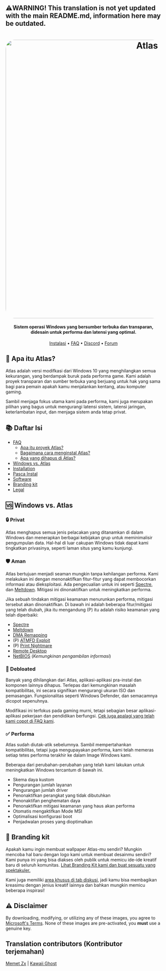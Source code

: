 ## ⚠️WARNING! This translation is not yet updated with the main README.md, information here may be outdated.
<h1 align="center">
  <a href="http://atlasos.net"><img src="https://cdn.jsdelivr.net/gh/Atlas-OS/Atlas@main/img/banner.png" alt="Atlas" width="900" style="border-radius: 30px"></a>
</h1>

<h4 align="center">Sistem operasi Windows yang bersumber terbuka dan transparan, didesain untuk performa dan latensi yang optimal.</h4>

<p align="center">
  <a href="https://github.com/Atlas-OS/Atlas/wiki/2.-Installing">Instalasi</a>
  •
  <a href="https://github.com/Atlas-OS/Atlas/wiki/1.-FAQ#contents">FAQ</a>
  •
  <a href="https://discord.com/servers/atlas-795710270000332800" target="_blank">Discord</a>
  •
  <a href="https://forum.atlasos.net">Forum</a>
</p>

## 🤔 **Apa itu Atlas?**

Atlas adalah versi modifkasi dari Windows 10 yang menghilangkan semua kekurangan, yang berdampak buruk pada performa game. Kami adalah proyek transparan dan sumber terbuka yang berjuang untuk hak yang sama bagi para pemain apakah kamu menjalankan kentang, atau komputer gaming.

Sambil menjaga fokus utama kami pada performa, kami juga merupakan pilihan yang bagus untuk mengurangi latensi sistem, latensi jaringan, keterlambatan input, dan menjaga sistem anda tetap privat.

## 📚 **Daftar Isi**

- [FAQ](https://github.com/Atlas-OS/Atlas/wiki/1.-FAQ)
  - [Apa itu proyek Atlas?](https://github.com/Atlas-OS/Atlas/wiki/1.-FAQ#11-what-is-the-atlas-project)
  - [Bagaimana cara menginstal Atlas?](https://github.com/Atlas-OS/Atlas/wiki/1.-FAQ#12-how-do-i-install-atlas-os)
  - [Apa yang dihapus di Atlas?](https://github.com/Atlas-OS/Atlas/wiki/1.-FAQ#13-whats-removed-in-atlas-os)
- <a href="#windows-vs-atlas">Windows vs. Atlas</a>
- [Installation](https://github.com/Atlas-OS/Atlas/wiki/2.-Installing)
- [Pasca Instal](https://github.com/Atlas-OS/Atlas/wiki/3.-Post-Install)
- [Software](https://github.com/Atlas-OS/Atlas/wiki/4.-Software)
- [Branding kit](https://raw.githubusercontent.com/Atlas-OS/Atlas/main/img/brand-kit.zip)
- [Legal](https://github.com/Atlas-OS/Atlas/wiki/Legal)

## 🆚 **Windows vs. Atlas**

### 🔒 Privat
Atlas menghapus semua jenis pelacakan yang ditanamkan di dalam Windows dan menerapkan berbagai kebijakan grup untuk meminimalisir pengumpulan data. Hal-hal di luar cakupan Windows tidak dapat kami tingkatkan privasinya, seperti laman situs yang kamu kunjungi.

### 🛡️ Aman
Atlas bertujuan menjadi seaman mungkin tanpa kehilangan performa. Kami melakukan ini dengan menonaktifkan fitur-fitur yang dapat membocorkan informasi atau dieksploitasi. Ada pengecualian untuk ini seperti [Spectre](https://spectreattack.com/spectre.pdf), dan [Meltdown](https://meltdownattack.com/meltdown.pdf). Mitigasi ini dinonaktifkan untuk meningkatkan performa.

Jika sebuah tindakan mitigasi keamanan menurunkan performa, mitigasi tersebut akan dinonaktifkan.
Di bawah ini adalah beberapa fitur/mitigasi yang telah diubah, jika itu mengandung (P) itu adalah risiko keamanan yang telah diperbaiki:

- [Spectre](https://spectreattack.com/spectre.pdf)
- [Meltdown](https://meltdownattack.com/meltdown.pdf)
- [DMA Remapping](https://docs.microsoft.com/en-us/windows/security/information-protection/kernel-dma-protection-for-thunderbolt)
- (P) [ATMFD Exploit](https://msrc.microsoft.com/update-guide/en-US/vulnerability/CVE-2020-1020)
- (P) [Print Nightmare](https://us-cert.cisa.gov/ncas/current-activity/2021/06/30/printnightmare-critical-windows-print-spooler-vulnerability)
- [Remote Desktop](https://cve.mitre.org/cgi-bin/cvekey.cgi?keyword=Windows+Remote+Desktop)
- [NetBIOS](https://en.wikipedia.org/wiki/NetBIOS) (*Kemungkinan pengambilan informasi*)

### 🚀 Debloated
Banyak yang dihilangkan dari Atlas, aplikasi-aplikasi pra-instal dan komponen lainnya dihapus. Terlepas dari kemungkinan masalah kompatibilitas, ini secara signifikan mengurangi ukuran ISO dan pemasangan. Fungsionalitas seperti Windows Defender, dan semacamnya dicopot sepenuhnya. 

Modifikasi ini terfokus pada gaming murni, tetapi sebagian besar aplikasi-aplikasi pekerjaan dan pendidikan berfungsi. [Cek juga apalagi yang telah kami copot di FAQ kami](https://github.com/Atlas-OS/Atlas/wiki/1.-FAQ#13-whats-removed-in-atlas-os).

### ✅ Performa
Atlas sudah diutak-atik sebelumnya. Sambil mempertahankan kompatibilitas, tetapi juga mengupayakan performa, kami telah memeras setiap tetes performa terakhir ke dalam Image Windows kami. 

Beberapa dari perubahan-perubahan yang telah kami lakukan untuk meningkatkan Windows tercantum di bawah ini.

- Skema daya kustom
- Pengurangan jumlah layanan
- Pengurangan jumlah driver
- Penonaktifkan perangkat yang tidak dibutuhkan
- Penonaktifan penghematan daya
- Penonaktifkan mitigasi keamanan yang haus akan performa
- Otomatis mengaktifkan Mode MSI
- Optimalisasi konfigurasi boot
- Penjadwalan proses yang dioptimalkan

## 🎨 Branding kit
Apakah kamu ingin membuat wallpaper Atlas-mu sendiri? Mungkin mencoba hal baru dengan logo kami untuk membuat desainmu sendiri? Kami punya ini yang bisa diakses oleh publik untuk memicu ide-ide kreatif baru di seluruh komunitas. [Lihat Branding Kit kami dan buat sesuatu yang spektakuler.](https://cdn.jsdelivr.net/gh/Atlas-OS/Atlas@main/img/brand-kit.zip)

Kami juga memiliki [area khusus di tab diskusi](https://github.com/Atlas-OS/Atlas/discussions/categories/community-artwork), jadi kamu bisa membagikan kreasimu dengan jenius kreatif lainnya dan bahkan mungkin memicu beberapa inspirasi!

## ⚠️ Disclaimer
By downloading, modifying, or utilizing any of these images, you agree to [Microsoft's Terms](https://www.microsoft.com/en-us/Useterms/Retail/Windows/10/UseTerms_Retail_Windows_10_English.htm). None of these images are pre-activated, you **must** use a genuine key.

## Translation contributors (Kontributor terjemahan)
[Memet Zx](https://github.com/zxce3) | 
[Kawaii Ghost](https://github.com/kawaii-ghost)
